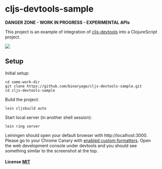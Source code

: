 # cljs-devtools-sample

**DANGER ZONE - WORK IN PROGRESS - EXPERIMENTAL APIs**

This project is an example of integration of [cljs-devtools](https://github.com/binaryage/cljs-devtools) into a ClojureScript project.

<img src="https://dl.dropboxusercontent.com/u/559047/cljs-formatter-prototype.png">

## Setup

Initial setup:

    cd some-work-dir
    git clone https://github.com/binaryage/cljs-devtools-sample.git
    cd cljs-devtools-sample
    
Build the project:

    lein cljsbuild auto

Start local server (in another shell session):

    lein ring server

Leiningen should open your default browser with http://localhost:3000. 
Please go to your Chrome Canary with [enabled custom formatters](https://github.com/binaryage/cljs-devtools). 
Open the web development console under devtools and you should see something similar to the screenshot at the top.

#### License [MIT](https://raw.githubusercontent.com/binaryage/cljs-devtools-sample/master/LICENSE.txt)
